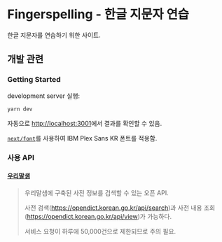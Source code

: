 # Fingerspelling - 한글 지문자 연습

한글 지문자를 연습하기 위한 사이트.

## 개발 관련

### Getting Started

development server 실행:

```bash
yarn dev
```

자동으로 [http://localhost:3001](http://localhost:3001)에서 결과를 확인할 수 있음.

[`next/font`](https://nextjs.org/docs/app/building-your-application/optimizing/fonts)를 사용하여 IBM Plex Sans KR 폰트를 적용함.

### 사용 API

#### [우리말샘](https://opendict.korean.go.kr/service/openApiInfo)

> 우리말샘에 구축된 사전 정보를 검색할 수 있는 오픈 API.
>
> 사전 검색(https://opendict.korean.go.kr/api/search)과 사전 내용 조회(https://opendict.korean.go.kr/api/view)가 가능하다.
>
> 서비스 요청이 하루에 50,000건으로 제한되므로 주의 필요.
